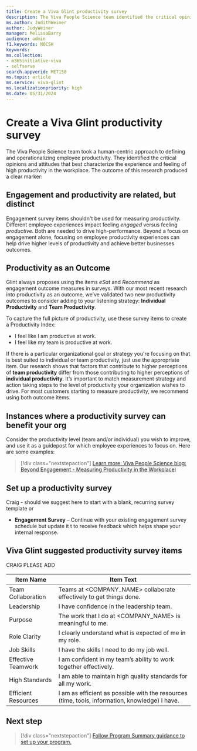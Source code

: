 ```yaml
---
title: Create a Viva Glint productivity survey
description: The Viva People Science team identified the critical opinions and attitudes that best characterize the experience and feeling of high productivity in the workplace. Survey employees to improve productivity.
ms.author: JudithWeiner
author: JudyWeiner
manager: MelissaBarry
audience: admin
f1.keywords: NOCSH
keywords: 
ms.collection:  
- m365initiative-viva
- selfserve 
search.appverid: MET150 
ms.topic: article
ms.service: viva-glint
ms.localizationpriority: high
ms.date: 05/31/2024
---
```


# Create a Viva Glint productivity survey

The Viva People Science team took a human-centric approach to defining and operationalizing employee productivity. They identified the critical opinions and attitudes that best characterize the experience and feeling of high productivity in the workplace. The outcome of this research produced a clear marker:

## Engagement and productivity are related, but distinct 

Engagement survey items shouldn't be used for measuring productivity. Different employee experiences impact feeling *engaged* versus feeling *productive*. Both are needed to drive high-performance. Beyond a focus on engagement alone, focusing on employee productivity experiences can help drive higher levels of productivity and achieve better businesses outcomes. 

## Productivity as an Outcome

Glint always proposes using the items *eSat* and *Recommend* as engagement outcome measures in surveys. With our most recent research into productivity as an outcome, we’ve validated two new productivity outcomes to consider adding to your listening strategy: **Individual Productivity** and **Team Productivity**. 

To capture the full picture of productivity, use these survey items to create a Productivity Index:
- I feel like I am productive at work.
- I feel like my team is productive at work. 

If there is a particular organizational goal or strategy you're focusing on that is best suited to individual or team productivity, just use the appropriate item. Our research shows that factors that contribute to higher perceptions of **team productivity** differ from those contributing to higher perceptions of **individual productivity**. It’s important to match measurement strategy and action taking steps to the level of productivity your organization wishes to drive. For most customers starting to measure productivity, we recommend using both outcome items.

## Instances where a productivity survey can benefit your org

Consider the productivity level (team and/or individual) you wish to improve, and use it as a guidepost for which employee experiences to focus on. Here are some examples:



> [!div class="nextstepaction"]
> [Learn more: Viva People Science blog: Beyond Engagement - Measuring Productivity in the Workplace](https://techcommunity.microsoft.com/t5/microsoft-viva-blog/what-s-new-from-viva-people-science-beyond-engagement-measuring/ba-p/4126713))


## Set up a productivity survey

Craig - should we suggest here to start with a blank, recurring survey template or 

- **Engagement Survey** – Continue with your existing engagement survey schedule but update it t to receive feedback which helps shape your internal response.


## Viva Glint suggested productivity survey items

CRAIG PLEASE ADD


|Item Name|	Item Text|
|-------|--------|
|Team Collaboration|Teams at <COMPANY_NAME> collaborate effectively to get things done.|
|Leadership|I have confidence in the leadership team.
|Purpose|The work that I do at <COMPANY_NAME> is meaningful to me.
|Role Clarity|I clearly understand what is expected of me in my role. 
|Job Skills|I have the skills I need to do my job well.|
|Effective Teamwork|I am confident in my team’s ability to work together effectively.|
|High Standards|I am able to maintain high quality standards for all my work.|
|Efficient Resources|I am as efficient as possible with the resources (time, tools, information, knowledge) I have.|

## Next step

> [!div class="nextstepaction"]
> [Follow Program Summary guidance to set up your program.](../../glint/setup/program-summary-overview.md)
